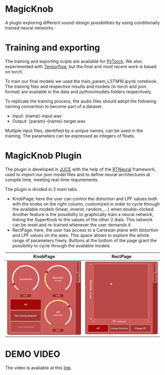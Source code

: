 # MagicKnob
A plugin exploring different sound-design possibilities by using conditionally trained neural networks.

# Training and exporting
The training and exporting scipts are available for <a href="https://pytorch.org/">PyTorch</a>. We also experimented with <a href="https://www.tensorflow.org/">Tensorflow</a>, but the final and most recent work is based on torch.

To train our final models we used the train_param_LSTM16.ipynb notebook. The training files and respective results and models (in torch and json format) are available in the data and python/models folders respectively. 

To replicate the training process, the audio files should adopt the following naming convention to become part of a dataset.

- Input: {name}-input.wav
- Output: {param}-{name}-target.wav

Multiple input files, identified by a unique names, can be used in the training. The parameters can be expressed as integers of floats.

# MagicKnob Plugin
The plugin is developed in <a href="https://juce.com/">JUCE</a> with the help of the <a href="https://github.com/jatinchowdhury18/RTNeural">RTNeural</a> framework, used to import our json model files and to define neural architectures at compile time, meeting real-time requirements. 

The plugin is divided in 2 main tabs.
- KnobPage: here the user can control the distortion and LPF values both with the knobs on the right column, customized in order to cycle through the available models (linear, inverst, random, ...) when double-clicked. Another feature is the possibility to graphically train a neural network, linking the SuperKnob to the values of the other 2 dials. This network can be reset and re-trained whenever the user demands it.
- RectPage: here, the user has access to a Cartesian plane with distortion and LPF values on the axes. This space allows to explore the whole range of parameters freely. Buttons at the bottom of the page grant the possibility to cycle through the available models. 

| KnobPage                                      | RectPage             |
| ----------------------                        | ---------------------- |
| ![knob](documentation/images/knobPage.png)    | ![rect](documentation/images/rectPage.png) |



# DEMO VIDEO
The video is available at this <a href="https://youtu.be/ppRN70sb_Lc">link</a>.